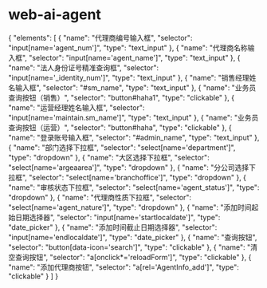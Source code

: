 # web-ai-agent



{
  "elements": [
    {
      "name": "代理商编号输入框",
      "selector": "input[name='agent_num']",
      "type": "text_input"
    },
    {
      "name": "代理商名称输入框",
      "selector": "input[name='agent_name']",
      "type": "text_input"
    },
    {
      "name": "法人身份证号精准查询框",
      "selector": "input[name='_identity_num']",
      "type": "text_input"
    },
    {
      "name": "销售经理姓名输入框",
      "selector": "#sm_name",
      "type": "text_input"
    },
    {
      "name": "业务员查询按钮（销售）",
      "selector": "button#haha1",
      "type": "clickable"
    },
    {
      "name": "运营经理姓名输入框",
      "selector": "input[name='maintain.sm_name']",
      "type": "text_input"
    },
    {
      "name": "业务员查询按钮（运营）",
      "selector": "button#haha",
      "type": "clickable"
    },
    {
      "name": "登录账号输入框",
      "selector": "#admin_name",
      "type": "text_input"
    },
    {
      "name": "部门选择下拉框",
      "selector": "select[name='department']",
      "type": "dropdown"
    },
    {
      "name": "大区选择下拉框",
      "selector": "select[name='argeaarea']",
      "type": "dropdown"
    },
    {
      "name": "分公司选择下拉框",
      "selector": "select[name='branchoffice']",
      "type": "dropdown"
    },
    {
      "name": "审核状态下拉框",
      "selector": "select[name='agent_status']",
      "type": "dropdown"
    },
    {
      "name": "代理商性质下拉框",
      "selector": "select[name='agent_nature']",
      "type": "dropdown"
    },
    {
      "name": "添加时间起始日期选择器",
      "selector": "input[name='startlocaldate']",
      "type": "date_picker"
    },
    {
      "name": "添加时间截止日期选择器",
      "selector": "input[name='endlocaldate']",
      "type": "date_picker"
    },
    {
      "name": "查询按钮",
      "selector": "button[data-icon='search']",
      "type": "clickable"
    },
    {
      "name": "清空查询按钮",
      "selector": "a[onclick*='reloadForm']",
      "type": "clickable"
    },
    {
      "name": "添加代理商按钮",
      "selector": "a[rel='AgentInfo_add']",
      "type": "clickable"
    }
  ]
}